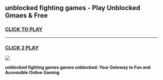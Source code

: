 
## unblocked fighting games - Play Unblocked Gmaes & Free
<h3>
<a href="https://premium.freeplayer.one?title=unblocked_fighting_games&ref=20F">CLICK TO PLAY</a></h3>
<hr>

<h3>
<a href="https://premium.freeplayer.one?title=unblocked_fighting_games&ref=20F">CLICK 2 PLAY</a>
  
</h3>

<a href="https://premium.freeplayer.one?title=unblocked_fighting_games&ref=20F/"><img src="https://clearcache.store/games.png"></a>


**unblocked fighting games games unblocked: Your Gateway to Fun and Accessible Online Gaming**
